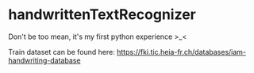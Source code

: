 # handwrittenTextRecognizer
Don't be too mean, it's my first python experience >_<

Train dataset can be found here: https://fki.tic.heia-fr.ch/databases/iam-handwriting-database
